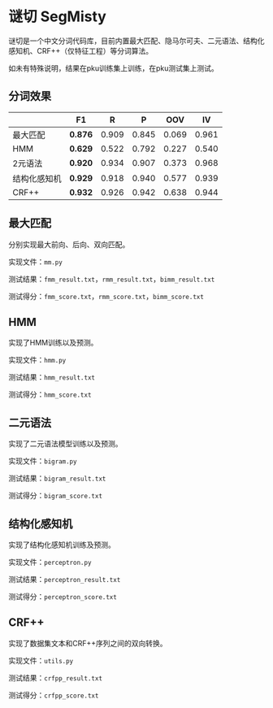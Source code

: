 # 谜切 SegMisty

谜切是一个中文分词代码库，目前内置最大匹配、隐马尔可夫、二元语法、结构化感知机、CRF++（仅特征工程）等分词算法。

如未有特殊说明，结果在pku训练集上训练，在pku测试集上测试。

## 分词效果

|              | F1        | R     | P     | OOV   | IV    |
| ------------ | --------- | ----- | ----- | ----- | ----- |
| 最大匹配     | **0.876** | 0.909 | 0.845 | 0.069 | 0.961 |
| HMM          | **0.629** | 0.522 | 0.792 | 0.227 | 0.540 |
| 2元语法      | **0.920** | 0.934 | 0.907 | 0.373 | 0.968 |
| 结构化感知机 | **0.929** | 0.918 | 0.940 | 0.577 | 0.939 |
| CRF++        | **0.932** | 0.926 | 0.942 | 0.638 | 0.944 |

## 最大匹配

分别实现最大前向、后向、双向匹配。

实现文件：`mm.py`

测试结果：`fmm_result.txt`，`rmm_result.txt`，`bimm_result.txt`

测试得分：`fmm_score.txt`，`rmm_score.txt`，`bimm_score.txt`

## HMM

实现了HMM训练以及预测。

实现文件：`hmm.py`

测试结果：`hmm_result.txt`

测试得分：`hmm_score.txt`

## 二元语法

实现了二元语法模型训练以及预测。

实现文件：`bigram.py`

测试结果：`bigram_result.txt`

测试得分：`bigram_score.txt`

## 结构化感知机

实现了结构化感知机训练及预测。

实现文件：`perceptron.py`

测试结果：`perceptron_result.txt`

测试得分：`perceptron_score.txt`

## CRF++

实现了数据集文本和CRF++序列之间的双向转换。

实现文件：`utils.py`

测试结果：`crfpp_result.txt`

测试得分：`crfpp_score.txt`

